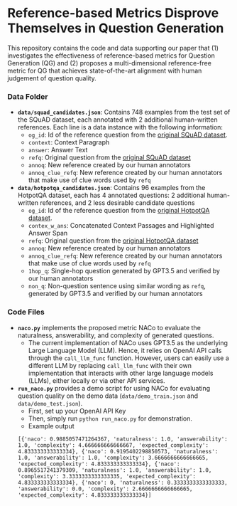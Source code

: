 # Reference-based Metrics Disprove Themselves in Question Generation

This repository contains the code and data supporting our paper that (1) investigates the effectiveness of reference-based metrics for Question Generation (QG) and (2) proposes a multi-dimensional reference-free metric for QG that achieves state-of-the-art alignment with human judgement of question quality.

### Data Folder

- **`data/squad_candidates.json`**: Contains 748 examples from the test set of the SQuAD dataset, each annotated with 2 additional human-written references. Each line is a data instance with the following information:
  - `og_id`: Id of the reference question from the [original SQuAD dataset](https://rajpurkar.github.io/SQuAD-explorer/).
  - `context`: Context Paragraph
  - `answer`: Answer Text
  - `refq`: Original question from the [original SQuAD dataset](https://rajpurkar.github.io/SQuAD-explorer/)
  - `annoq`: New reference created by our human annotators
  - `annoq_clue_refq`: New reference created by our human annotators that make use of clue words used by `refq`
- **`data/hotpotqa_candidates.json`**: Contains 96 examples from the HotpotQA dataset, each has 4 annotated questions: 2 additional human-written references, and 2 less desirable candidate questions
  - `og_id`: Id of the reference question from the [original HotpotQA dataset](https://hotpotqa.github.io/).
  - `contex_w_ans`: Concatenated Context Passages and Highlighted Answer Span
  - `refq`: Original question from the [original HotpotQA dataset](https://hotpotqa.github.io/)
  - `annoq`: New reference created by our human annotators
  - `annoq_clue_refq`: New reference created by our human annotators that make use of clue words used by `refq`
  - `1hop_q`: Single-hop question generated by GPT3.5 and verified by our human annotators
  - `non_q`: Non-question sentence using similar wording as `refq`, generated by GPT3.5 and verified by our human annotators

### Code Files

- **`naco.py`** implements the proposed metric NACo to evaluate the naturalness, answerability, and complexity of generated questions.
  - The current implementation of NACo uses GPT3.5 as the underlying Large Language Model (LLM). Hence, it relies on OpenAI API calls through the `call_llm_func` function. However, users can easily use a different LLM by replacing `call_llm_func` with their own implementation that interacts with other large language models (LLMs), either locally or via other API services.
- **`run_naco.py`** provides a demo script for using NACo for evaluating question quality on the demo data (`data/demo_train.json` and `data/demo_test.json`).
  - First, set up your OpenAI API Key
  - Then, simply run `python run_naco.py` for demonstration.
  - Example output
  ```
  [{'naco': 0.9885057471264367, 'naturalness': 1.0, 'answerability': 1.0, 'complexity': 4.666666666666667, 'expected_complexity': 4.833333333333334}, {'naco': 0.9195402298850573, 'naturalness': 1.0, 'answerability': 1.0, 'complexity': 3.6666666666666665, 'expected_complexity': 4.833333333333334}, {'naco': 0.8965517241379309, 'naturalness': 1.0, 'answerability': 1.0, 'complexity': 3.3333333333333335, 'expected_complexity': 4.833333333333334}, {'naco': 0, 'naturalness': 0.3333333333333333, 'answerability': 0.0, 'complexity': 2.6666666666666665, 'expected_complexity': 4.833333333333334}]
  ```
